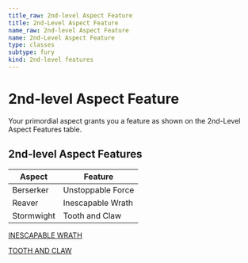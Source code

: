 ```yaml
---
title_raw: 2nd-level Aspect Feature
title: 2nd-Level Aspect Feature
name_raw: 2nd-level Aspect Feature
name: 2nd-Level Aspect Feature
type: classes
subtype: fury
kind: 2nd-level features
---
```


# 2nd-level Aspect Feature

Your primordial aspect grants you a feature as shown on the 2nd-Level Aspect Features table.

## **2nd-level Aspect Features**

| Aspect     | Feature           |
| ---------- | ----------------- |
| Berserker  | Unstoppable Force |
| Reaver     | Inescapable Wrath |
| Stormwight | Tooth and Claw    |

[INESCAPABLE WRATH](./Inescapable%20Wrath.md)

[TOOTH AND CLAW](./Tooth%20And%20Claw.md)
